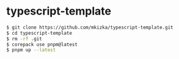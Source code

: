 # typescript-template

```sh
$ git clone https://github.com/mkizka/typescript-template.git
$ cd typescript-template
$ rm -rf .git
$ corepack use pnpm@latest
$ pnpm up --latest
```
